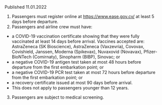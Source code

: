 Published 11.01.2022
1. Passengers must register online at <a href="https://www.ease.gov.cv/">https://www.ease.gov.cv/</a> at least 5 days before departure.
2. Passengers and airline crew must have:
- a COVID-19 vaccination certificate showing that they were fully vaccinated at least 14 days before arrival. Vaccines accepted are: AstraZeneca (SK Bioscience), AstraZeneca (Vaxzevria), Covovax, Covishield, Janssen, Moderna (Spikevax), Nuvaxovid (Novavax), Pfizer-BioNTech (Comirnaty), Sinopharm (BIBP), Sinovac; or
- a negative COVID-19 antigen test taken at most 48 hours before departure from the first embarkation point; or
- a negative COVID-19 PCR test taken at most 72 hours before departure from the first embarkation point; or
- a recovery certificate issued at most 90 days before arrival.
- This does not apply to passengers younger than 12 years.
3. Passengers are subject to medical screening.